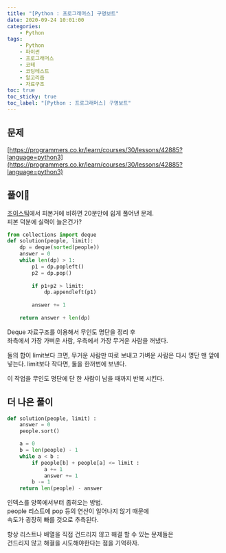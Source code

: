 ```yaml
---
title: "[Python : 프로그래머스] 구명보트"
date: 2020-09-24 10:01:00
categories:
    - Python
tags:
    - Python
    - 파이썬
    - 프로그래머스
    - 코테
    - 코딩테스트
    - 알고리즘
    - 자료구조
toc: true
toc_sticky: true
toc_label: "[Python : 프로그래머스] 구명보트"
---
```

## 문제
[https://programmers.co.kr/learn/courses/30/lessons/42885?language=python3](https://programmers.co.kr/learn/courses/30/lessons/42885?language=python3)
## 풀이
[조이스틱](https://hyeon9mak.github.io/python/Python-%ED%94%84%EB%A1%9C%EA%B7%B8%EB%9E%98%EB%A8%B8%EC%8A%A4-%EC%A1%B0%EC%9D%B4%EC%8A%A4%ED%8B%B1/)에서 
피본거에 비하면 20분만에 쉽게 풀어낸 문제.  
피본 덕분에 실력이 늘은건가?  
```python
from collections import deque
def solution(people, limit):
    dp = deque(sorted(people))
    answer = 0
    while len(dp) > 1:
        p1 = dp.popleft()
        p2 = dp.pop()
        
        if p1+p2 > limit:
            dp.appendleft(p1)
            
        answer += 1
            
    return answer + len(dp)
```
Deque 자료구조를 이용해서 무인도 명단을 정리 후  
좌측에서 가장 가벼운 사람, 우측에서 가장 무거운 사람을 꺼냈다.  
  
둘의 합이 limit보다 크면, 무거운 사람만 따로 보내고 가벼운 사람은 다시 명단 맨 앞에 넣는다. 
limit보다 작다면, 둘을 한꺼번에 보낸다.  
  
이 작업을 무인도 명단에 단 한 사람이 남을 때까지 반복 시킨다.
  
## 더 나은 풀이
```python
def solution(people, limit) :
    answer = 0
    people.sort()

    a = 0
    b = len(people) - 1
    while a < b :
        if people[b] + people[a] <= limit :
            a += 1
            answer += 1
        b -= 1
    return len(people) - answer
```
인덱스를 양쪽에서부터 좁혀오는 방법.  
people 리스트에 pop 등의 연산이 일어나지 않기 때문에  
속도가 굉장히 빠를 것으로 추측된다.  
  
항상 리스트나 배열을 직접 건드리지 않고 해결 할 수 있는 문제들은  
건드리지 않고 해결을 시도해야한다는 점을 기억하자.  